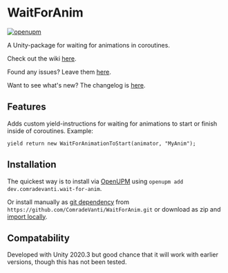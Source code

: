 # WaitForAnim

[![openupm](https://img.shields.io/npm/v/dev.comradevanti.wait-for-anim?label=openupm&registry_uri=https://package.openupm.com)](https://openupm.com/packages/dev.comradevanti.wait-for-anim/)

A Unity-package for waiting for animations in coroutines.

Check out the wiki [here](https://github.com/ComradeVanti/WaitForAnim/wiki).

Found any issues? Leave
them [here](https://github.com/ComradeVanti/WaitForAnim/issues).

Want to see what's new? The changelog
is [here](https://github.com/ComradeVanti/WaitForAnim/blob/main/CHANGELOG.md).

## Features

Adds custom yield-instructions for waiting for animations to start or finish
inside of coroutines. Example:

```
yield return new WaitForAnimationToStart(animator, "MyAnim");
```

## Installation

The quickest way is to install via [OpenUPM](https://openupm.com)
using `openupm add dev.comradevanti.wait-for-anim`.

Or install manually
as [git dependency](https://docs.unity3d.com/Manual/upm-ui-giturl.html)
from `https://github.com/ComradeVanti/WaitForAnim.git` or download as zip
and [import locally](https://docs.unity3d.com/Manual/upm-ui-local.html).

## Compatability

Developed with Unity 2020.3 but good chance that it will work with earlier
versions, though this has not been tested.
